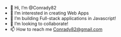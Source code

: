- 👋 Hi, I’m @Conrady82
- 👀 I’m interested in creating Web Apps
- 🌱 I’m building Full-stack applications in Javascript!
- 💞️ I’m looking to collaborate!
- 📫 How to reach me Conrady82@gmail.com

<!---
Conrady82/Conrady82 is a ✨ special ✨ repository because its `README.md` (this file) appears on your GitHub profile.
You can click the Preview link to take a look at your changes.
--->

